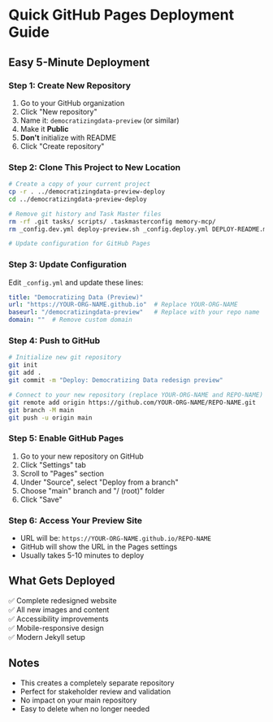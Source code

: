 # Quick GitHub Pages Deployment Guide

## Easy 5-Minute Deployment

### Step 1: Create New Repository
1. Go to your GitHub organization
2. Click "New repository"
3. Name it: `democratizingdata-preview` (or similar)
4. Make it **Public**
5. **Don't** initialize with README
6. Click "Create repository"

### Step 2: Clone This Project to New Location
```bash
# Create a copy of your current project
cp -r . ../democratizingdata-preview-deploy
cd ../democratizingdata-preview-deploy

# Remove git history and Task Master files
rm -rf .git tasks/ scripts/ .taskmasterconfig memory-mcp/
rm _config.dev.yml deploy-preview.sh _config.deploy.yml DEPLOY-README.md

# Update configuration for GitHub Pages
```

### Step 3: Update Configuration
Edit `_config.yml` and update these lines:
```yaml
title: "Democratizing Data (Preview)"
url: "https://YOUR-ORG-NAME.github.io"  # Replace YOUR-ORG-NAME
baseurl: "/democratizingdata-preview"   # Replace with your repo name
domain: ""  # Remove custom domain
```

### Step 4: Push to GitHub
```bash
# Initialize new git repository
git init
git add .
git commit -m "Deploy: Democratizing Data redesign preview"

# Connect to your new repository (replace YOUR-ORG-NAME and REPO-NAME)
git remote add origin https://github.com/YOUR-ORG-NAME/REPO-NAME.git
git branch -M main
git push -u origin main
```

### Step 5: Enable GitHub Pages
1. Go to your new repository on GitHub
2. Click "Settings" tab
3. Scroll to "Pages" section
4. Under "Source", select "Deploy from a branch"
5. Choose "main" branch and "/ (root)" folder
6. Click "Save"

### Step 6: Access Your Preview Site
- URL will be: `https://YOUR-ORG-NAME.github.io/REPO-NAME`
- GitHub will show the URL in the Pages settings
- Usually takes 5-10 minutes to deploy

## What Gets Deployed
✅ Complete redesigned website  
✅ All new images and content  
✅ Accessibility improvements  
✅ Mobile-responsive design  
✅ Modern Jekyll setup  

## Notes
- This creates a completely separate repository
- Perfect for stakeholder review and validation
- No impact on your main repository
- Easy to delete when no longer needed 